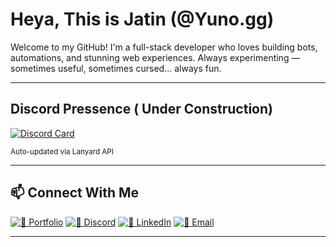# Heya, This is Jatin (@Yuno.gg)

Welcome to my GitHub! I'm a full-stack developer who loves building bots, automations, and stunning web experiences. Always experimenting — sometimes useful, sometimes cursed... always fun.

---

## Discord Pressence ( Under Construction)

[![Discord Card](https://discord-card-eight.vercel.app/api/card)](https://discord.com/users/1102123627438153738)

<sub>Auto-updated via Lanyard API</sub>

---

## 📫 Connect With Me

[![🎨 Portfolio](https://img.shields.io/badge/-Behance-1d1d1d?style=flat-square&logo=behance&logoColor=white)](https://www.behance.net/xdemongraphicz)
[![💬 Discord](https://img.shields.io/badge/-Join_My_Server-1d1d1d?style=flat-square&logo=discord&logoColor=white)](https://discord.gg/svm7yjkeBp)
[![💼 LinkedIn](https://img.shields.io/badge/-Jatin_Gupta-1d1d1d?style=flat-square&logo=linkedin&logoColor=white)](https://www.linkedin.com/in/jatin-gupta-34b5b7226/)
[![📩 Email](https://img.shields.io/badge/-jatinguptapvt@gmail.com-1d1d1d?style=flat-square&logo=gmail&logoColor=white)](mailto:jatinguptapvt@gmail.com)

---
